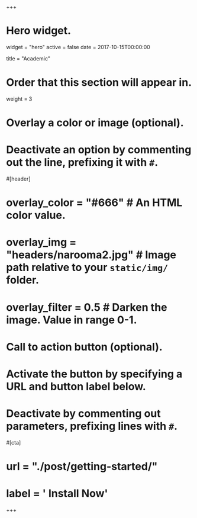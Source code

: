 +++
# Hero widget.
widget = "hero"
active = false
date = 2017-10-15T00:00:00

title = "Academic"

# Order that this section will appear in.
weight = 3

# Overlay a color or image (optional).
#   Deactivate an option by commenting out the line, prefixing it with `#`.
#[header]
#  overlay_color = "#666"  # An HTML color value.
#  overlay_img = "headers/narooma2.jpg"  # Image path relative to your `static/img/` folder.
#  overlay_filter = 0.5  # Darken the image. Value in range 0-1.
#
# Call to action button (optional).
#   Activate the button by specifying a URL and button label below.
#   Deactivate by commenting out parameters, prefixing lines with `#`.
#[cta]
#  url = "./post/getting-started/"
#  label = '<i class="fa fa-download"></i> Install Now'
+++
